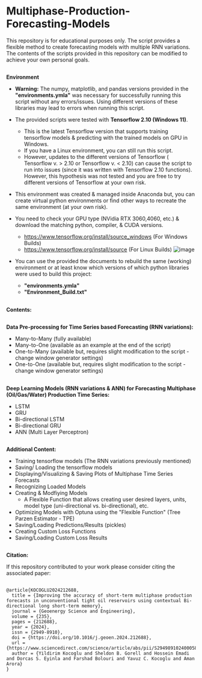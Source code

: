 # Multiphase-Production-Forecasting-Models

This repository is for educational purposes only. The script provides a flexible method to create forecasting models with multiple RNN variations. 
The contents of the scripts provided in this repository can be modified to achieve your own personal goals.

##
**Environment**
- **Warning:** The numpy, matplotlib, and pandas versions provided in the **"environments.ymla"** was necessary for successfully running this script without any errors/issues. Using different versions of these libraries may lead to errors when running this script.

- The provided scripts were tested with **Tensorflow 2.10 (Windows 11)**.
    - This is the latest Tensorflow version that supports training tensorflow models & predicting with the trained models on GPU in Windows.
    - If you have a Linux environment, you can still run this script.
    - However, updates to the different versions of Tensorflow ( Tensorflow v. > 2.10 or Tensorflow v. < 2.10) can cause the script to run into issues (since it was written with Tensorflow 2.10 functions). However, this hypothesis was not tested and you are free to try different versions of Tensorflow at your own risk.
- This environment was created & managed inside Anaconda but, you can create virtual python environments or find other ways to recreate the same environment (at your own risk).  
- You need to check your GPU type (NVidia RTX 3060,4060, etc.) & download the matching  python, compiler, & CUDA versions.
    - https://www.tensorflow.org/install/source_windows (For Windows Builds)
    - https://www.tensorflow.org/install/source (For Linux Builds)
![image](https://github.com/user-attachments/assets/70eedab5-bdee-4ba8-a7a5-8b3e73441a2c)
- You can use the provided the documents to rebuild the same (working) environment or at least know which versions of which python libraries were used to build this project:
    - **"environments.ymla"**
    - **"Environment_Build.txt"** 

##
**Contents:**

##
**Data Pre-processing for Time Series based Forecasting (RNN variations):**
- Many-to-Many (fully available)
- Many-to-One (available as an example at the end of the script)
- One-to-Many (available but, requires slight modification to the script - change window generator settings)
- One-to-One (available but, requires slight modification to the script - change window generator settings)

##
**Deep Learning Models (RNN variations & ANN) for Forecasting Multiphase (Oil/Gas/Water) Production Time Series:**
- LSTM
- GRU
- Bi-directional LSTM
- Bi-directional GRU
- ANN (Multi Layer Perceptron)

##
**Additional Content:**
- Training tensorflow models (The RNN variations previously mentioned)
- Saving/ Loading the tensorflow models
- Displaying/Visualizing & Saving Plots of Multiphase Time Series Forecasts
- Recognizing Loaded Models
- Creating & Modfiying Models
    - A Flexible Function that allows creating user desired layers, units,  model type (uni-directional vs. bi-directional), etc.
- Optimizing Models with Optuna using the "Flexible Function" (Tree Parzen Estimator - TPE)
- Saving/Loading Predictions/Results (pickles)
- Creating Custom Loss Functions
- Saving/Loading Custom Loss Results

##
**Citation:**

If this repository contributed to your work please consider citing the associated paper:

##
    
    @article{KOCOGLU2024212688,
      title = {Improving the accuracy of short-term multiphase production forecasts in unconventional tight oil reservoirs using contextual Bi-directional long short-term memory},
      journal = {Geoenergy Science and Engineering},
      volume = {235},
      pages = {212688},
      year = {2024},
      issn = {2949-8910},
      doi = {https://doi.org/10.1016/j.geoen.2024.212688},
      url = {https://www.sciencedirect.com/science/article/abs/pii/S2949891024000587},
      author = {Yildirim Kocoglu and Sheldon B. Gorell and Hossein Emadi and Dorcas S. Eyinla and Farshad Bolouri and Yavuz C. Kocoglu and Aman Arora}    
    }

